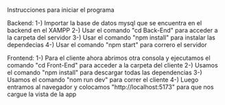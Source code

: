 Instrucciones para iniciar el programa

Backend:
1-) Importar la base de datos mysql que se encuentra en el backend en el XAMPP
2-) Usar el comando "cd Back-End" para acceder a la carpeta del servidor
3-) Usar el comando "npm install" para instalar las dependecias
4-) Usar el comando "npm start" para correro el servidor

Frontend:
1-) Para el cliente ahora abrimos otra consola y ejecutamos el comando "cd Front-End" para acceder a la carpeta del cliente
2-) Usamos el comando "npm install" para descargar todas las dependencias
3-) Usamos el comando "nom run dev" para correr el cliente
4-) Luego entramos al navegador y colocamos "http://localhost:5173" para que nos cargue la vista de la app
